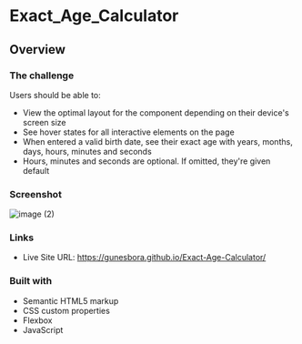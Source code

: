 # Exact_Age_Calculator

## Overview

### The challenge

Users should be able to:

- View the optimal layout for the component depending on their device's screen size
- See hover states for all interactive elements on the page
- When entered a valid birth date, see their exact age with years, months, days, hours, minutes and seconds
- Hours, minutes and seconds are optional. If omitted, they're given default


### Screenshot

![image (2)](https://user-images.githubusercontent.com/65361299/152811245-1ac34e0a-f63a-4c36-ba52-d9af0ac08168.png)

### Links

- Live Site URL: https://gunesbora.github.io/Exact-Age-Calculator/

### Built with

- Semantic HTML5 markup
- CSS custom properties
- Flexbox
- JavaScript
